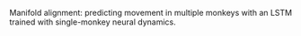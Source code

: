 Manifold alignment: predicting movement in multiple monkeys with an LSTM trained with single-monkey neural dynamics.
